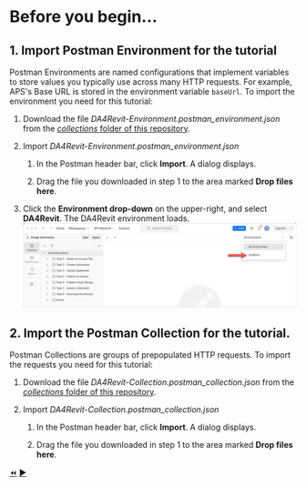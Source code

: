 # Before you begin...

## 1. Import Postman Environment for the tutorial

Postman Environments are named configurations that implement variables to store values you typically use across many HTTP requests. For example, APS's Base URL is stored in the environment variable `baseUrl`. To import the environment you need for this tutorial:

1. Download the file *DA4Revit-Environment.postman_environment.json* from the [*collections* folder of this repository](../collections).

2. Import *DA4Revit-Environment.postman_environment.json*

    1. In the Postman header bar, click **Import**. A dialog displays.

    2. Drag the file you downloaded in step 1 to the area marked **Drop files here**.

3. Click the **Environment drop-down** on the upper-right, and select **DA4Revit**. The DA4Revit environment loads.
   ![Postman Environment drop-down](../images/postman_environment_dropdown.png "Postman Environment drop-down")

## 2. Import the Postman Collection for the tutorial.

Postman Collections are groups of prepopulated HTTP requests. To import the requests you need for this tutorial:

1. Download the file *DA4Revit-Collection.postman_collection.json* from the [*collections* folder of this repository](../collections).

2. Import *DA4Revit-Collection.postman_collection.json*

    1. In the Postman header bar, click **Import**. A dialog displays.

    2. Drag the file you downloaded in step 1 to the area marked **Drop files here**.

[:rewind:](../readme.md "readme.md")  [:arrow_forward:](task-2.md "Next task")
